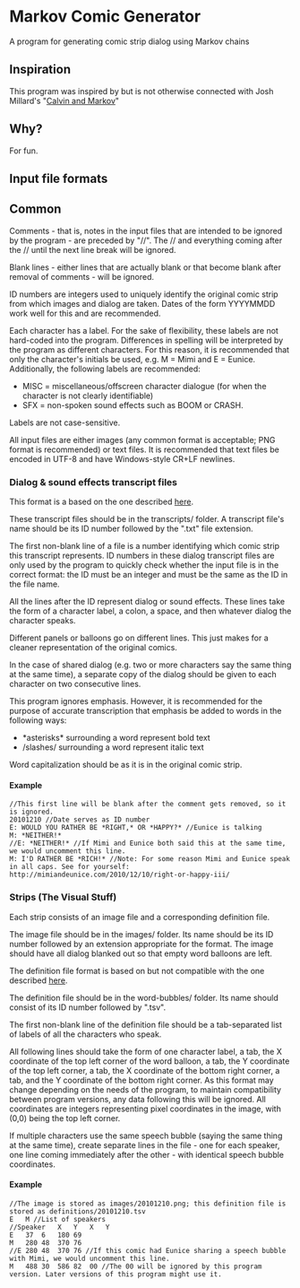# Markov Comic Generator
A program for generating comic strip dialog using Markov chains

## Inspiration
This program was inspired by but is not otherwise connected with Josh Millard's "[Calvin and Markov](http://www.joshmillard.com/markov/calvin/)"

## Why?
For fun.

## Input file formats
## Common
Comments - that is, notes in the input files that are intended to be ignored by the program - are preceded by "//". The // and everything coming after the // until the next line break will be ignored.

Blank lines - either lines that are actually blank or that become blank after removal of comments - will be ignored.

ID numbers are integers used to uniquely identify the original comic strip from which images and dialog are taken. Dates of the form YYYYMMDD work well for this and are recommended.

Each character has a label. For the sake of flexibility, these labels are not hard-coded into the program. Differences in spelling will be interpreted by the program as different characters. For this reason, it is recommended that only the character's initials be used, e.g. M = Mimi and E = Eunice. Additionally, the following labels are recommended:

* MISC = miscellaneous/offscreen character dialogue (for when the character is not clearly identifiable)
* SFX = non-spoken sound effects such as BOOM or CRASH.

Labels are not case-sensitive.

All input files are either images (any common format is acceptable; PNG format is recommended) or text files. It is recommended that text files be encoded in UTF-8 and have Windows-style CR+LF newlines.

### Dialog & sound effects transcript files
This format is a based on the one described [here](http://www.joshmillard.com/2015/07/06/wanna-help-edit-calvin-and-hobbes-transcripts/).

These transcript files should be in the transcripts/ folder. A transcript file's name should be its ID number followed by the ".txt" file extension.

The first non-blank line of a file is a number identifying which comic strip this transcript represents. ID numbers in these dialog transcript files are only used by the program to quickly check whether the input file is in the correct format: the ID must be an integer and must be the same as the ID in the file name.

All the lines after the ID represent dialog or sound effects. These lines take the form of a character label, a colon, a space, and then whatever dialog the character speaks.

Different panels or balloons go on different lines. This just makes for a cleaner representation of the original comics.

In the case of shared dialog (e.g. two or more characters say the same thing at the same time), a separate copy of the dialog should be given to each character on two consecutive lines.

This program ignores emphasis. However, it is recommended for the purpose of accurate transcription that emphasis be added to words in the following ways:

* \*asterisks\* surrounding a word represent bold text
* /slashes/ surrounding a word represent italic text

Word capitalization should be as it is in the original comic strip.

#### Example
	//This first line will be blank after the comment gets removed, so it is ignored.
	20101210 //Date serves as ID number
	E: WOULD YOU RATHER BE *RIGHT,* OR *HAPPY?* //Eunice is talking
	M: *NEITHER!*
	//E: *NEITHER!* //If Mimi and Eunice both said this at the same time, we would uncomment this line.
	M: I'D RATHER BE *RICH!* //Note: For some reason Mimi and Eunice speak in all caps. See for yourself: http://mimiandeunice.com/2010/12/10/right-or-happy-iii/

### Strips (The Visual Stuff)
Each strip consists of an image file and a corresponding definition file.

The image file should be in the images/ folder. Its name should be its ID number followed by an extension appropriate for the format. The image should have all dialog blanked out so that empty word balloons are left.

The definition file format is based on but not compatible with the one described [here](http://www.joshmillard.com/2015/07/06/calvin-and-markov/).

The definition file should be in the word-bubbles/ folder. Its name should consist of its ID number followed by ".tsv".

The first non-blank line of the definition file should be a tab-separated list of labels of all the characters who speak.

All following lines should take the form of one character label, a tab, the X coordinate of the top left corner of the word balloon, a tab, the Y coordinate of the top left corner, a tab, the X coordinate of the bottom right corner, a tab, and the Y coordinate of the bottom right corner. As this format may change depending on the needs of the program, to maintain compatibility between program versions, any data following this will be ignored. All coordinates are integers representing pixel coordinates in the image, with (0,0) being the top left corner.

If multiple characters use the same speech bubble (saying the same thing at the same time), create separate lines in the file - one for each speaker, one line coming immediately after the other - with identical speech bubble coordinates.

#### Example
	//The image is stored as images/20101210.png; this definition file is stored as definitions/20101210.tsv
	E	M //List of speakers
	//Speaker	X	Y	X	Y
	E	37	6	180	69
	M	280	48	370	76
	//E	280	48	370	76 //If this comic had Eunice sharing a speech bubble with Mimi, we would uncomment this line.
	M	488	30	586	82	00 //The 00 will be ignored by this program version. Later versions of this program might use it.
